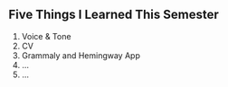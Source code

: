 ## Five Things I Learned This Semester

1. Voice & Tone 
2. CV 
3. Grammaly and Hemingway App
4. …
5. …
